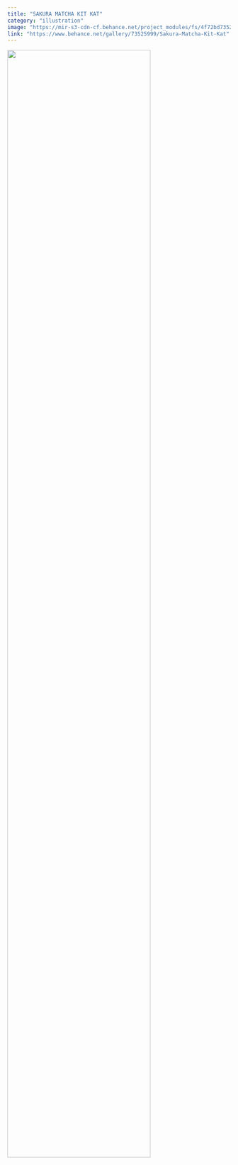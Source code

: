 ```yaml
---
title: "SAKURA MATCHA KIT KAT"
category: "illustration"
image: "https://mir-s3-cdn-cf.behance.net/project_modules/fs/4f72bd73525999.5c0c9677e4c72.png"
link: "https://www.behance.net/gallery/73525999/Sakura-Matcha-Kit-Kat"
---
```


<img width="80%" height="80%" src="https://mir-s3-cdn-cf.behance.net/project_modules/fs/4f72bd73525999.5c0c9677e4c72.png"/>
